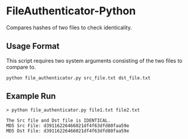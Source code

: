 # FileAuthenticator-Python
Compares hashes of two files to check identicality.


## Usage Format
This script requires two system arguments consisting of the two files to compare to. 
```
python file_authenticator.py src_file.txt dst_file.txt
```

## Example Run
```
> python file_authenticator.py file1.txt file2.txt
```
```
The Src file and Dst file is IDENTICAL.
MD5 Src File: d39116226466021df4f63dfd80faa59e
MD5 Dst File: d39116226466021df4f63dfd80faa59e
```
